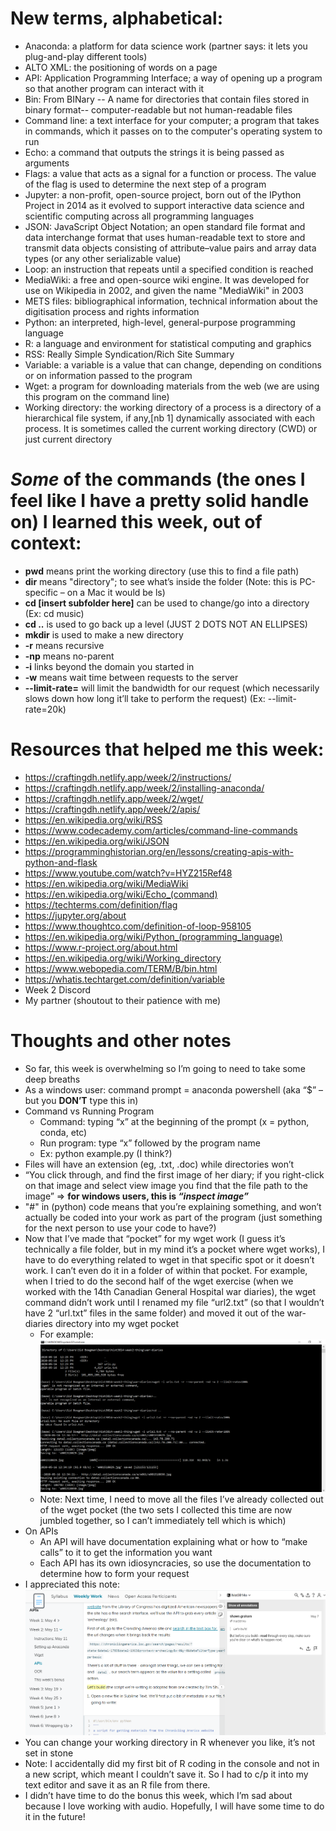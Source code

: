 # New terms, alphabetical:
* Anaconda: a platform for data science work (partner says: it lets you plug-and-play different tools)
* ALTO XML: the positioning of words on a page
* API: Application Programming Interface; a way of opening up a program so that another program can interact with it
* Bin: From BINary -- A name for directories that contain files stored in binary format-- computer-readable but not human-readable files
* Command line: a text interface for your computer; a program that takes in commands, which it passes on to the computer's operating system to run
* Echo: a command that outputs the strings it is being passed as arguments
* Flags: a value that acts as a signal for a function or process. The value of the flag is used to determine the next step of a program
* Jupyter: a non-profit, open-source project, born out of the IPython Project in 2014 as it evolved to support interactive data science and scientific computing across all programming languages
* JSON: JavaScript Object Notation; an open standard file format and data interchange format that uses human-readable text to store and transmit data objects consisting of attribute–value pairs and array data types (or any other serializable value)
* Loop: an instruction that repeats until a specified condition is reached
* MediaWiki: a free and open-source wiki engine. It was developed for use on Wikipedia in 2002, and given the name "MediaWiki" in 2003
* METS files: bibliographical information, technical information about the digitisation process and rights information
* Python: an interpreted, high-level, general-purpose programming language
* R: a language and environment for statistical computing and graphics
* RSS: Really Simple Syndication/Rich Site Summary
* Variable: a variable is a value that can change, depending on conditions or on information passed to the program
* Wget: a program for downloading materials from the web (we are using this program on the command line)
* Working directory: the working directory of a process is a directory of a hierarchical file system, if any,[nb 1] dynamically associated with each process. It is sometimes called the current working directory (CWD) or just current directory

# _Some_ of the commands (the ones I feel like I have a pretty solid handle on) I learned this week, out of context:
* **pwd** means print the working directory (use this to find a file path) 
* **dir** means "directory"; to see what’s inside the folder (Note: this is PC-specific – on a Mac it would be ls)
*	**cd [insert subfolder here]** can be used to change/go into a directory (Ex: cd music)
* **cd ..** is used to go back up a level (JUST 2 DOTS NOT AN ELLIPSES)
* **mkdir** is used to make a new directory
* **-r** means recursive
* **-np** means no-parent
* **-i** links beyond the domain you started in
* **-w** means wait time between requests to the server
* **--limit-rate=** will limit the bandwidth for our request (which necessarily slows down how long it’ll take to perform the request) (Ex: --limit-rate=20k) 

# Resources that helped me this week:
* https://craftingdh.netlify.app/week/2/instructions/
* https://craftingdh.netlify.app/week/2/installing-anaconda/
* https://craftingdh.netlify.app/week/2/wget/
* https://craftingdh.netlify.app/week/2/apis/
* https://en.wikipedia.org/wiki/RSS
* https://www.codecademy.com/articles/command-line-commands
* https://en.wikipedia.org/wiki/JSON 
* https://programminghistorian.org/en/lessons/creating-apis-with-python-and-flask
* https://www.youtube.com/watch?v=HYZ215Ref48 
* https://en.wikipedia.org/wiki/MediaWiki 
* https://en.wikipedia.org/wiki/Echo_(command)
* https://techterms.com/definition/flag
* https://jupyter.org/about
* https://www.thoughtco.com/definition-of-loop-958105
* https://en.wikipedia.org/wiki/Python_(programming_language) 
* https://www.r-project.org/about.html
* https://en.wikipedia.org/wiki/Working_directory
* https://www.webopedia.com/TERM/B/bin.html
* https://whatis.techtarget.com/definition/variable
* Week 2 Discord
* My partner (shoutout to their patience with me)

# Thoughts and other notes
* So far, this week is overwhelming so I’m going to need to take some deep breaths
* As a windows user: command prompt = anaconda powershell (aka “$” – but you **DON’T** type this in)
* Command vs Running Program
  + Command: typing “x” at the beginning of the prompt (x = python, conda, etc)
  + Run program: type “x” followed by the program name
  + Ex: python example.py (I think?)
* Files will have an extension (eg, .txt, .doc) while directories won’t
* “You click through, and find the first image of her diary; if you right-click on that image and select view image you find that the file path to the image” => **for windows users, this is _“inspect image”_**
* "#" in (python) code means that you’re explaining something, and won’t actually be coded into your work as part of the program (just something for the next person to use your code to have?)
* Now that I’ve made that “pocket” for my wget work (I guess it’s technically a file folder, but in my mind it’s a pocket where wget works), I have to do everything related to wget in that specific spot or it doesn’t work. I can’t even do it in a folder of within that pocket. For example, when I tried to do the second half of the wget exercise (when we worked with the 14th Canadian General Hospital war diaries), the wget command didn’t work until I renamed my file “url2.txt” (so that I wouldn’t have 2 “url.txt” files in the same folder) and moved it out of the war-diaries directory into my wget pocket
  + For example: 
![The same command, with the file outside, then inside the wget pocket](https://github.com/sidxi/week-two/blob/master/Same%20command%2C%20files%20out%20of%20the%20wget%20pocket%20vs%20inside%20of%20it.PNG) 
  + Note: Next time, I need to move all the files I’ve already collected out of the wget pocket (the two sets I collected this time are now jumbled together, so I can’t immediately tell which is which)
* On APIs
  + An API will have documentation explaining what or how to “make calls” to it to get the information you want
  + Each API has its own idiosyncracies, so use the documentation to determine how to form your request
* I appreciated this note:
![Hypothesis annotation telling our class to read all the instructions first](https://github.com/sidxi/week-two/blob/master/Week%202%20Funny%20Annotation.png)
* You can change your working directory in R whenever you like, it’s not set in stone
* Note: I accidentally did my first bit of R coding in the console and not in a new script, which meant I couldn’t save it. So I had to c/p it into my text editor and save it as an R file from there.
* I didn’t have time to do the bonus this week, which I’m sad about because I love working with audio. Hopefully, I will have some time to do it in the future!
